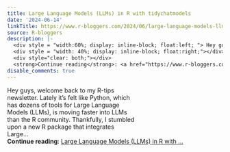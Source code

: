 ```yaml
---
title: Large Language Models (LLMs) in R with tidychatmodels
date: '2024-06-14'
linkTitle: https://www.r-bloggers.com/2024/06/large-language-models-llms-in-r-with-tidychatmodels/
source: R-bloggers
description: |-
  <div style = "width:60%; display: inline-block; float:left; "> Hey guys, welcome back to my R-tips newsletter. Lately it’s felt like Python, which has dozens of tools for Large Language Models (LLMs), is moving faster into LLMs than the R community. Thankfully, I stumbled upon a new R package that integrates Large...</div>
  <div style = "width: 40%; display: inline-block; float:right;"></div>
  <div style="clear: both;"></div>
  <strong>Continue reading</strong>: <a href="https://www.r-bloggers.com/2024/06/large-language-models-llms-in-r-with-tidychatmodels/">Large Language Models (LLMs) in R with ...
disable_comments: true
---
```

<div style = "width:60%; display: inline-block; float:left; "> Hey guys, welcome back to my R-tips newsletter. Lately it’s felt like Python, which has dozens of tools for Large Language Models (LLMs), is moving faster into LLMs than the R community. Thankfully, I stumbled upon a new R package that integrates Large...</div>
<div style = "width: 40%; display: inline-block; float:right;"></div>
<div style="clear: both;"></div>
<strong>Continue reading</strong>: <a href="https://www.r-bloggers.com/2024/06/large-language-models-llms-in-r-with-tidychatmodels/">Large Language Models (LLMs) in R with ...